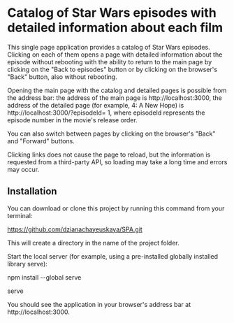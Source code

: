 # Catalog of Star Wars episodes with detailed information about each film

This single page application provides a catalog of Star Wars episodes. Clicking on each of them opens a page with detailed information about the episode without rebooting with the ability to return to the main page by clicking on the "Back to episodes" button or by clicking on the browser's "Back" button, also without rebooting.

Opening the main page with the catalog and detailed pages is possible from the address bar: the address of the main page is http://localhost:3000, the address of the detailed page (for example, 4: A New Hope) is http://localhost:3000/?episodeId= 1, where episodeId represents the episode number in the movie's release order.

You can also switch between pages by clicking on the browser's "Back" and "Forward" buttons.

Clicking links does not cause the page to reload, but the information is requested from a third-party API, so loading may take a long time and errors may occur.

## Installation

You can download or clone this project by running this command from your terminal:

https://github.com/dzianachayeuskaya/SPA.git

This will create a directory in the name of the project folder.

Start the local server (for example, using a pre-installed globally installed library serve):

npm install --global serve

serve

You should see the application in your browser's address bar at http://localhost:3000.
